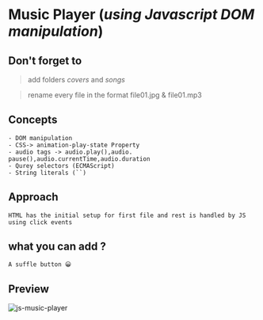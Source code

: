 # Music Player (_using Javascript DOM manipulation_)

## Don't forget to

> add folders _covers_ and _songs_

> rename every file in the format file01.jpg & file01.mp3

## Concepts

    - DOM manipulation
    - CSS-> animation-play-state Property
    - audio tags -> audio.play(),audio. pause(),audio.currentTime,audio.duration
    - Qurey selectors (ECMAScript)
    - String literals (``)

## Approach

    HTML has the initial setup for first file and rest is handled by JS using click events

## what you can add ?

    A suffle button 😀

## Preview

![js-music-player](js-music-playerhttps://drive.google.com/uc?id=1PW08ZHtEQT0sOFPwt_pHt3ucRr41jW3E)

